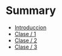 # Summary

* [Introduccion](README.md)
* [Clase / 1](chapter1.md)
* [Clase / 2](clase-2.md)
* [Clase / 3](clase-3.md)

